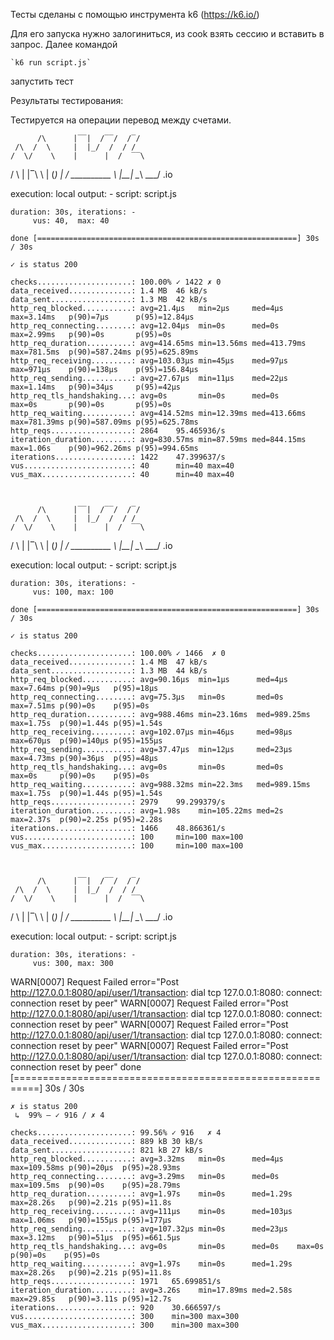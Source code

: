 Тесты сделаны с помощью инструмента k6 (https://k6.io/)

Для его запуска нужно залогиниться,  из cook взять сессию и вставить в запрос.
Далее командой

    `k6 run script.js`

запустить тест




Результаты тестирования:

Тестируется на операции перевод между счетами.

          /\      |‾‾|  /‾‾/  /‾/
     /\  /  \     |  |_/  /  / /
    /  \/    \    |      |  /  ‾‾\
   /          \   |  |‾\  \ | (_) |
  / __________ \  |__|  \__\ \___/ .io

  execution: local
     output: -
     script: script.js

    duration: 30s, iterations: -
         vus: 40,  max: 40

    done [==========================================================] 30s / 30s

    ✓ is status 200

    checks.....................: 100.00% ✓ 1422 ✗ 0
    data_received..............: 1.4 MB  46 kB/s
    data_sent..................: 1.3 MB  42 kB/s
    http_req_blocked...........: avg=21.4µs   min=2µs     med=4µs      max=3.14ms   p(90)=7µs      p(95)=12.84µs
    http_req_connecting........: avg=12.04µs  min=0s      med=0s       max=2.99ms   p(90)=0s       p(95)=0s
    http_req_duration..........: avg=414.65ms min=13.56ms med=413.79ms max=781.5ms  p(90)=587.24ms p(95)=625.89ms
    http_req_receiving.........: avg=103.03µs min=45µs    med=97µs     max=971µs    p(90)=138µs    p(95)=156.84µs
    http_req_sending...........: avg=27.67µs  min=11µs    med=22µs     max=1.14ms   p(90)=34µs     p(95)=42µs
    http_req_tls_handshaking...: avg=0s       min=0s      med=0s       max=0s       p(90)=0s       p(95)=0s
    http_req_waiting...........: avg=414.52ms min=12.39ms med=413.66ms max=781.39ms p(90)=587.09ms p(95)=625.78ms
    http_reqs..................: 2864    95.465936/s
    iteration_duration.........: avg=830.57ms min=87.59ms med=844.15ms max=1.06s    p(90)=962.26ms p(95)=994.65ms
    iterations.................: 1422    47.399637/s
    vus........................: 40      min=40 max=40
    vus_max....................: 40      min=40 max=40



          /\      |‾‾|  /‾‾/  /‾/
     /\  /  \     |  |_/  /  / /
    /  \/    \    |      |  /  ‾‾\
   /          \   |  |‾\  \ | (_) |
  / __________ \  |__|  \__\ \___/ .io

  execution: local
     output: -
     script: script.js

    duration: 30s, iterations: -
         vus: 100, max: 100

    done [==========================================================] 30s / 30s

    ✓ is status 200

    checks.....................: 100.00% ✓ 1466  ✗ 0
    data_received..............: 1.4 MB  47 kB/s
    data_sent..................: 1.3 MB  44 kB/s
    http_req_blocked...........: avg=90.16µs  min=1µs      med=4µs      max=7.64ms p(90)=9µs   p(95)=18µs
    http_req_connecting........: avg=75.3µs   min=0s       med=0s       max=7.51ms p(90)=0s    p(95)=0s
    http_req_duration..........: avg=988.46ms min=23.16ms  med=989.25ms max=1.75s  p(90)=1.44s p(95)=1.54s
    http_req_receiving.........: avg=102.07µs min=46µs     med=98µs     max=670µs  p(90)=140µs p(95)=155µs
    http_req_sending...........: avg=37.47µs  min=12µs     med=23µs     max=4.73ms p(90)=36µs  p(95)=48µs
    http_req_tls_handshaking...: avg=0s       min=0s       med=0s       max=0s     p(90)=0s    p(95)=0s
    http_req_waiting...........: avg=988.32ms min=22.3ms   med=989.15ms max=1.75s  p(90)=1.44s p(95)=1.54s
    http_reqs..................: 2979    99.299379/s
    iteration_duration.........: avg=1.98s    min=105.22ms med=2s       max=2.37s  p(90)=2.25s p(95)=2.28s
    iterations.................: 1466    48.866361/s
    vus........................: 100     min=100 max=100
    vus_max....................: 100     min=100 max=100



          /\      |‾‾|  /‾‾/  /‾/
     /\  /  \     |  |_/  /  / /
    /  \/    \    |      |  /  ‾‾\
   /          \   |  |‾\  \ | (_) |
  / __________ \  |__|  \__\ \___/ .io

  execution: local
     output: -
     script: script.js

    duration: 30s, iterations: -
         vus: 300, max: 300

WARN[0007] Request Failed                                error="Post http://127.0.0.1:8080/api/user/1/transaction: dial tcp 127.0.0.1:8080: connect: connection reset by peer"
WARN[0007] Request Failed                                error="Post http://127.0.0.1:8080/api/user/1/transaction: dial tcp 127.0.0.1:8080: connect: connection reset by peer"
WARN[0007] Request Failed                                error="Post http://127.0.0.1:8080/api/user/1/transaction: dial tcp 127.0.0.1:8080: connect: connection reset by peer"
WARN[0007] Request Failed                                error="Post http://127.0.0.1:8080/api/user/1/transaction: dial tcp 127.0.0.1:8080: connect: connection reset by peer"
    done [==========================================================] 30s / 30s

    ✗ is status 200
     ↳  99% — ✓ 916 / ✗ 4

    checks.....................: 99.56% ✓ 916   ✗ 4
    data_received..............: 889 kB 30 kB/s
    data_sent..................: 821 kB 27 kB/s
    http_req_blocked...........: avg=3.32ms   min=0s      med=4µs   max=109.58ms p(90)=20µs  p(95)=28.93ms
    http_req_connecting........: avg=3.29ms   min=0s      med=0s    max=109.5ms  p(90)=0s    p(95)=28.79ms
    http_req_duration..........: avg=1.97s    min=0s      med=1.29s max=28.26s   p(90)=2.21s p(95)=11.8s
    http_req_receiving.........: avg=111µs    min=0s      med=103µs max=1.06ms   p(90)=155µs p(95)=177µs
    http_req_sending...........: avg=107.32µs min=0s      med=23µs  max=3.12ms   p(90)=51µs  p(95)=661.5µs
    http_req_tls_handshaking...: avg=0s       min=0s      med=0s    max=0s       p(90)=0s    p(95)=0s
    http_req_waiting...........: avg=1.97s    min=0s      med=1.29s max=28.26s   p(90)=2.21s p(95)=11.8s
    http_reqs..................: 1971   65.699851/s
    iteration_duration.........: avg=3.26s    min=17.89ms med=2.58s max=29.85s   p(90)=3.11s p(95)=12.7s
    iterations.................: 920    30.666597/s
    vus........................: 300    min=300 max=300
    vus_max....................: 300    min=300 max=300
